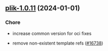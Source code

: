 

## [plik-1.0.11](https://github.com/truecharts/charts/compare/plik-1.0.10...plik-1.0.11) (2024-01-01)

### Chore



- increase common version for oci fixes

- remove non-existent template refs ([#16738](https://github.com/truecharts/charts/issues/16738))